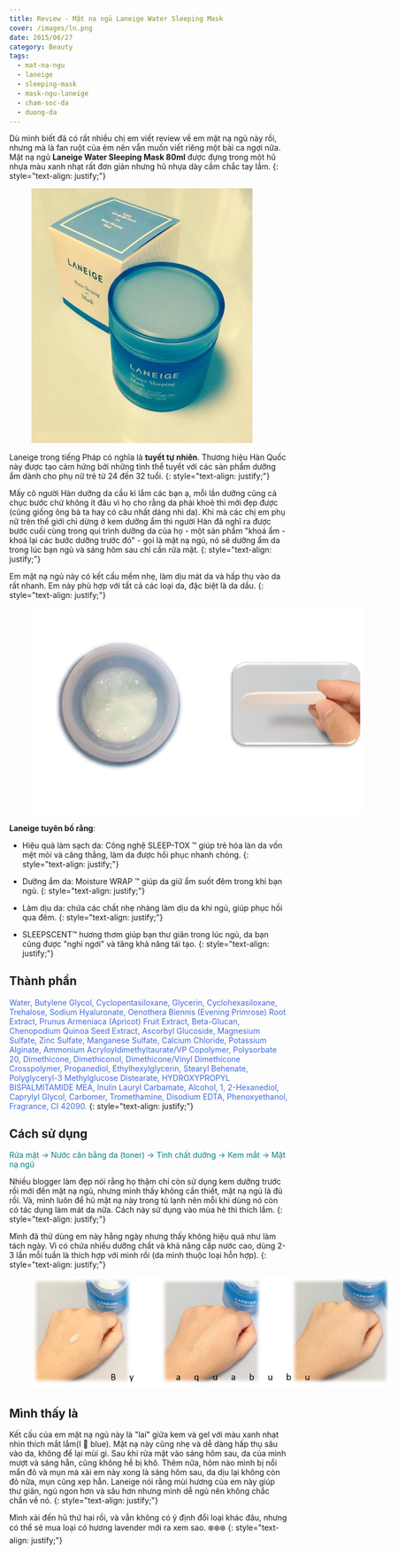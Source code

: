 ```yaml
---
title: Review - Mặt nạ ngủ Laneige Water Sleeping Mask
cover: /images/ln.png
date: 2015/06/27
category: Beauty
tags:
  - mat-na-ngu
  - laneige
  - sleeping-mask
  - mask-ngu-laneige
  - cham-soc-da
  - duong-da
---
```


Dù mình biết đã có rất nhiều chị em viết review về em mặt nạ ngủ này rồi, nhưng mà là fan ruột của ẻm nên vẫn muốn viết riêng một bài ca ngợi nữa. Mặt nạ ngủ **Laneige Water Sleeping Mask 80ml** được đựng trong một hũ nhựa màu xanh nhạt rất đơn giản nhưng hũ nhựa dày cầm chắc tay lắm.
{: style="text-align: justify;"}

<figure style="width: 400px" class="align-center">
  <img src="./laneige-1.png" alt="">
  <figcaption></figcaption>
</figure>

Laneige trong tiếng Pháp có nghĩa là **tuyết tự nhiên**. Thương hiệu Hàn Quốc này được tạo cảm hứng bởi những tinh thể tuyết với các sản phẩm dưỡng ẩm dành cho phụ nữ trẻ từ 24 đến 32 tuổi.
{: style="text-align: justify;"}

Mấy cô người Hàn dưỡng da cầu kì lắm các bạn ạ, mỗi lần dưỡng cũng cả chục bước chứ không ít đâu vì họ cho rằng da phải khoẻ thì mới đẹp được (cũng giống ông bà ta hay có câu nhất dáng nhì da). Khi mà các chị em phụ nữ trên thế giới chỉ dừng ở kem dưỡng ẩm thì người Hàn đã nghĩ ra được bước cuối cùng trong qui trình dưỡng da của họ - một sản phẩm "khoá ẩm - khoá lại các bước dưỡng trước đó" - gọi là mặt nạ ngủ, nó sẽ dưỡng ẩm da trong lúc bạn ngủ và sáng hôm sau chỉ cần rửa mặt.
{: style="text-align: justify;"}

Em mặt nạ ngủ này có kết cấu mềm nhẹ, làm dịu mát da và hấp thụ vào da rất nhanh. Em này phù hợp với tất cả các loại da, đặc biệt là da dầu. 
{: style="text-align: justify;"}

<figure style="width: 600px" class="align-center">
  <img src="./laneige-2.png" alt="">
  <figcaption></figcaption>
</figure>

**Laneige tuyên bố rằng**:

  * Hiệu quả làm sạch da: Công nghệ SLEEP-TOX ™ giúp trẻ hóa làn da vốn mệt mỏi và căng thẳng, làm da được hồi phục nhanh chóng.
{: style="text-align: justify;"}

  * Dưỡng ẩm da: Moisture WRAP ™ giúp da giữ ẩm suốt đêm trong khi bạn ngủ.
{: style="text-align: justify;"}

  * Làm dịu da: chứa các chất nhẹ nhàng làm dịu da khi ngủ, giúp phục hồi qua đêm.
{: style="text-align: justify;"}

  * SLEEPSCENT™ hương thơm giúp bạn thư giãn trong lúc ngủ, da bạn cũng được "nghỉ ngơi" và tăng khả năng tái tạo.
{: style="text-align: justify;"}

## Thành phần

<span style="color:royalblue"> Water, Butylene Glycol, Cyclopentasiloxane, Glycerin, Cyclohexasiloxane, Trehalose, Sodium Hyaluronate, Oenothera Biennis (Evening Primrose) Root Extract, Prunus Armeniaca (Apricot) Fruit Extract, Beta-Glucan, Chenopodium Quinoa Seed Extract, Ascorbyl Glucoside, Magnesium Sulfate, Zinc Sulfate, Manganese Sulfate, Calcium Chloride, Potassium Alginate, Ammonium Acryloyldimethyltaurate/VP Copolymer, Polysorbate 20, Dimethicone, Dimethiconol, Dimethicone/Vinyl Dimethicone Crosspolymer, Propanediol, Ethylhexylglycerin, Stearyl Behenate, Polyglyceryl-3 Methylglucose Distearate, HYDROXYPROPYL BISPALMITAMIDE MEA, Inulin Lauryl Carbamate, Alcohol, 1, 2-Hexanediol, Caprylyl Glycol, Carbomer, Tromethamine, Disodium EDTA, Phenoxyethanol, Fragrance, CI 42090. </span>
{: style="text-align: justify;"}

## Cách sử dụng

<span style="color:teal"> Rửa mặt -> Nước cân bằng da (toner) -> Tinh chất dưỡng -> Kem mắt -> Mặt nạ ngủ  </span>

Nhiều blogger làm đẹp nói rằng họ thậm chí còn sử dụng kem dưỡng trước rồi mới đến mặt nạ ngủ, nhưng mình thấy không cần thiết, mặt nạ ngủ là đủ rồi. Và, mình luôn để hũ mặt nạ này trong tủ lạnh nên mỗi khi dùng nó còn có tác dụng làm mát da nữa. Cách này sử dụng vào mùa hè thì thích lắm.
{: style="text-align: justify;"}

Mình đã thử dùng em này hằng ngày nhưng thấy không hiệu quả như làm tách ngày. Vì có chứa nhiều dưỡng chất và khả năng cấp nước cao, dùng 2-3 lần mỗi tuần là thích hợp với mình rồi (da mình thuộc loại hỗn hợp). 
{: style="text-align: justify;"}

<figure style="width: 650px" class="align-center">
  <img src="./laneige-3.png" alt="">
  <figcaption></figcaption>
</figure>

## Mình thấy là

Kết cấu của em mặt nạ ngủ này là "lai" giữa kem và gel với màu xanh nhạt nhìn thích mắt lắm(I :blue_heart: blue). Mặt nạ này cũng nhẹ và dễ dàng hấp thụ sâu vào da, không để lại mùi gì. Sau khi rửa mặt vào sáng hôm sau, da của mình mượt và sáng hẳn, cũng không hề bị khô. Thêm nữa, hôm nào mình bị nổi mẩn đỏ và mụn mà xài em này xong là sáng hôm sau, da dịu lại không còn đỏ nữa, mụn cũng xẹp hẳn. Laneige nói rằng mùi hương của em này giúp thư giãn, ngủ ngon hơn và sâu hơn nhưng mình dễ ngủ nên không chắc chắn về nó.
{: style="text-align: justify;"}

Mình xài đến hũ thứ hai rồi, và vẫn không có ý định đổi loại khác đâu, nhưng có thể sẽ mua loại có hương lavender mới ra xem sao. :snowflake::snowflake::snowflake:
{: style="text-align: justify;"}